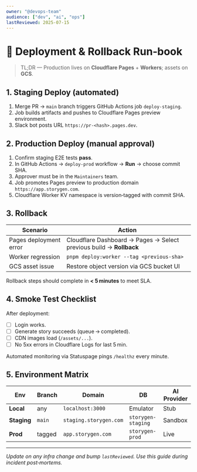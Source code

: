 ```yaml
---
owner: "@devops-team"
audience: ["dev", "ai", "ops"]
lastReviewed: 2025-07-15
---
```


# 🚀 Deployment & Rollback Run‑book

> TL;DR — Production lives on **Cloudflare Pages** + **Workers**; assets on **GCS**.

## 1. Staging Deploy (automated)

1. Merge PR → `main` branch triggers GitHub Actions job `deploy-staging`.
2. Job builds artifacts and pushes to Cloudflare Pages preview environment.
3. Slack bot posts URL `https://pr-<hash>.pages.dev`.

## 2. Production Deploy (manual approval)

1. Confirm staging E2E tests **pass**.
2. In GitHub Actions → `deploy-prod` workflow → **Run** → choose commit SHA.
3. Approver must be in the `Maintainers` team.
4. Job promotes Pages preview to production domain `https://app.storygen.com`.
5. Cloudflare Worker KV namespace is version‑tagged with commit SHA.

## 3. Rollback

| Scenario | Action |
|----------|--------|
| Pages deployment error | Cloudflare Dashboard → Pages → Select previous build → **Rollback** |
| Worker regression | `pnpm deploy:worker --tag <previous-sha>` |
| GCS asset issue | Restore object version via GCS bucket UI |

Rollback steps should complete in **< 5 minutes** to meet SLA.

## 4. Smoke Test Checklist

After deployment:

- [ ] Login works.
- [ ] Generate story succeeds (queue → completed).
- [ ] CDN images load (`/assets/...`).
- [ ] No 5xx errors in Cloudflare Logs for last 5 min.

Automated monitoring via Statuspage pings `/healthz` every minute.

## 5. Environment Matrix

| Env | Branch | Domain | DB | AI Provider |
|-----|--------|--------|----|-------------|
| **Local** | any | `localhost:3000` | Emulator | Stub |
| **Staging** | `main` | `staging.storygen.com` | `storygen-staging` | Sandbox |
| **Prod** | tagged | `app.storygen.com` | `storygen-prod` | Live |

---

_Update on any infra change and bump `lastReviewed`.  Use this guide during incident post‑mortems._
